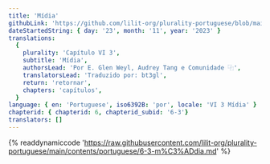 ```yaml
---
title: 'Mídia'
githubLink: 'https://github.com/lilit-org/plurality-portuguese/blob/main/contents/portuguese/6-3-m%C3%ADdia.md'
dateStartedString: { day: '23', month: '11', year: '2023' }
translations:
  {
    plurality: 'Capítulo VI 3',
    subtitle: 'Mídia',
    authorsLead: 'Por E. Glen Weyl, Audrey Tang e Comunidade ⿻',
    translatorsLead: 'Traduzido por: bt3gl',
    return: 'retornar',
    chapters: 'capítulos',
  }
language: { en: 'Portuguese', iso6392B: 'por', locale: 'VI 3 Mídia' }
chapterid: { chapterid: 6, chapterid_subid: '6-3'}
translators: []
---
```

{% readdynamiccode 'https://raw.githubusercontent.com/lilit-org/plurality-portuguese/main/contents/portuguese/6-3-m%C3%ADdia.md' %}